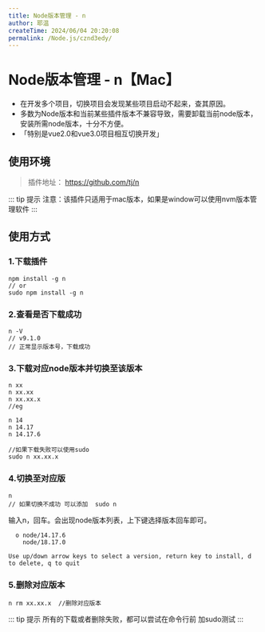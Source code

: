 ```yaml
---
title: Node版本管理 - n
author: 耶温
createTime: 2024/06/04 20:20:08
permalink: /Node.js/cznd3edy/
---
```

# Node版本管理 - n【Mac】

-   在开发多个项目，切换项目会发现某些项目启动不起来，查其原因。
-   多数为Node版本和当前某些插件版本不兼容导致，需要卸载当前node版本，安装所需node版本，十分不方便。
-   「特别是vue2.0和vue3.0项目相互切换开发」

## 使用环境

>   插件地址： https://github.com/tj/n

::: tip 提示
注意：该插件只适用于mac版本，如果是window可以使用nvm版本管理软件
:::

## 使用方式

### 1.下载插件
```shell
npm install -g n  
// or
sudo npm install -g n
```

### 2.查看是否下载成功

```shell
n -V  
// v9.1.0
// 正常显示版本号，下载成功
```

### 3.下载对应node版本并切换至该版本
```shell
n xx 
n xx.xx
n xx.xx.x
//eg

n 14
n 14.17
n 14.17.6

//如果下载失败可以使用sudo
sudo n xx.xx.x
```

### 4.切换至对应版
```shell
n
// 如果切换不成功 可以添加  sudo n
```
输入n，回车。会出现node版本列表，上下键选择版本回车即可。

```shell
  ο node/14.17.6
    node/18.17.0

Use up/down arrow keys to select a version, return key to install, d to delete, q to quit
```
### 5.删除对应版本
```shell
n rm xx.xx.x  //删除对应版本
```
::: tip 提示
所有的下载或者删除失败，都可以尝试在命令行前 加sudo测试
:::